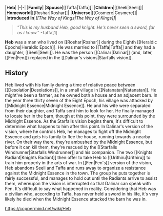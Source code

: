 |**Heb**|
|-|-|
|**Family**|
|**Spouse**|[[Taffa\|Taffa]]|
|**Children**|[[Seeli\|Seeli]]|
|**Homeworld**|[[Roshar\|Roshar]]|
|**Universe**|[[Cosmere\|Cosmere]]|
|**Introduced In**|*[[The Way of Kings\|The Way of Kings]]*|

>“*This is my husband Heb, good knight. He's never seen a sword, far as I know.*”
\-Taffa[1]


**Heb** was a man who lived on [[Roshar\|Roshar]] during the Eighth [[Heraldic Epochs\|Heraldic Epoch]]. He was married to [[Taffa\|Taffa]] and they had a daughter, [[Seeli\|Seeli]]. He was the person [[Dalinar\|Dalinar]] (and, later, [[Fen\|Fen]]) replaced in the [[Dalinar's visions\|Starfalls vision]].

## History
Heb lived with his family during a time of relative peace between [[Desolation\|Desolations]], in a small village in [[Natanatan\|Natanatan]]. He might've been a farmer, as he owned both a house and an adjacent barn. In the year three thirty seven of the Eight Epoch, his village was attacked by [[Midnight Essence\|Midnight Essence]]. He and his wife were separated from their daughter, and Taffa sent him to look for her. He finally managed to locate her in the barn, though at this point, they were surrounded by the Midnight Essence.
As the Starfalls vision begins there, it's difficult to determine what happens to him after this point. In Dalinar's version of the vision, where he controls Heb, he manages to fight off the Midnight Essence and gets his family to flee the house, running towards a nearby river. On their way there, they're ambushed by the Midnight Essence, but before it can kill them, they're rescued by the [[Starfalls Windrunner\|Starfalls Windrunner]] and his companion. The two [[Knights Radiant\|Knights Radiant]] then offer to take Heb to [[Urithiru\|Urithiru]] to train him properly in the arts of war.
In [[Fen\|Fen's]] version of the vision, Heb abandons Seeli and Taffa and runs away to organize a resistance against the Midnight Essence in the town. The group he puts together is fairly successful, and manages to hold out until the Radiants arrive to assist them, whereupon the vision is interrupted so that Dalinar can speak with Fen.
It's difficult to say what happened in reality. Considering that Heb was a civilian who, according to Taffa, has never held a sword in his life, it's very likely he died when the Midnight Essence attacked the barn he was in.



https://coppermind.net/wiki/Heb